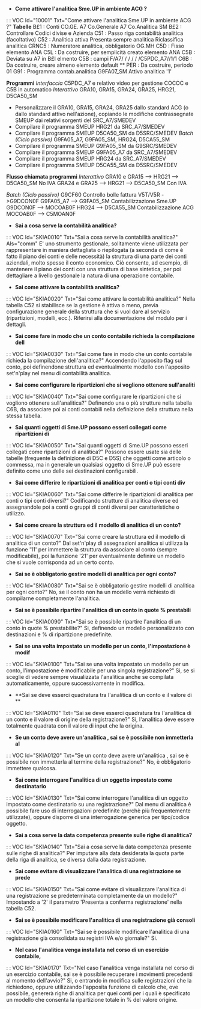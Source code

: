 - **Come attivare l'analitica Sme.UP in ambiente ACG ?**

 :  : VOC Id="10001" Txt="Come attivare l'analitica Sme.UP in ambiente ACG ?"
 __Tabelle__
 B£1 :   Conti CO.GE.  A7
 Co.Generale   A7
 Co.Analitica    SM
 B£2 :   Controllare Codici divise e Azienda
 C51 :   Passo riga contabilità analitica (facoltativo)
 C52 :   Analitica attiva
 Presenta sempre analitica
 Riclassifica analitica
 CRNC5 :   Numeratore analitica, obbligatorio OG.MH
 C5D :  Fisso elemento ANA
 C5L :  Da costruire, per semplicità creato elemento ANA
 C5B :  Deviata su A7 in B£I elmento C5B : 
 campi F/A7/ / / / / /C5PDC_A7//1/1
 C6B :  Da costruire, creare almeno elemento default **
 PER :  Da costruire, periodo 01
 G91 :  Programma contab.analitica G9FA07_SM
 Attivo analitica '1'

 __Programmi__
 _Interfaccia_
 C5PDC_A7 e relativo video per gestione COCOC e C5B in automatico
 _Interattivo_
 GRA10, GRA15, GRA24, GRA25, HRG21, D5CA50_SM
 * Personalizzare il GRA10, GRA15, GRA24, GRA25 dallo standard ACG (o dallo standard attivo nell'azione), copiando le modifiche contrassegnate SMEUP dai relativi sorgenti del SRC_A7/SMEDEV
 * Compilare il programma SMEUP HRG21 da SRC_A7/SMEDEV
 * Compilare il programma SMEUP D5CA50_SM da D5SRC/SMEDEV
 _Batch (Ciclo passivo)_
 G9FA05_A7, G9FA05_SM, HRG24, D5CA55_SM
 * Compilare il programma SMEUP G9FA05_SM da G9SRC/SMEDEV
 * Compilare il programma SMEUP G9FA05_A7 da SRC_A7/SMEDEV
 * Compilare il programma SMEUP HRG24 da SRC_A7/SMEDEV
 * Compilare il programma SMEUP D5CA55_SM da D5SRC/SMEDEV

 __Flusso chiamata programmi__
 _Interattivo_
 GRA10 e GRA15 --> HRG21 --> D5CA50_SM  No IVA
 GRA24 e GRA25 --> HRG21 --> D5CA50_SM  Con IVA

 _Batch (Ciclo passivo)_
 G9CF60 Controllo bolle fattura  V5T/V5R ->G9DCON0F
 G9FA05_A7 --> G9FA05_SM  Contabilizzazione Sme.UP  G9DCON0F --> MOCOAB0F
 HRG24         --> D5CA55_SM  Contabilizzazione ACG       MOCOAB0F --> C5MOAN0F
- **Sai a cosa serve la contabilità analitica?**

 :  : VOC Id="SKIA0010" Txt="Sai a cosa serve la contabilità analitica?" Als="comm"
E' uno strumento gestionale, solitamente viene utilizzata per rappresentare in maniera dettagliata o riepilogata (a seconda di come è fatto il piano dei conti e delle necessità) la struttura di una parte dei conti aziendali, molto spesso il conto economico. Ciò consente, ad esempio, di mantenere il piano dei conti con una struttura di base sintetica, per poi dettagliare a livello gestionale la natura di una operazione contabile.
- **Sai come attivare la contabilità analitica?**

 :  : VOC Id="SKIA0020" Txt="Sai come attivare la contabilità analitica?"
Nella tabella C52 si stabilisce se la gestione è attiva o meno, previa configurazione generale della struttura che si vuol dare al servizio (ripartizioni, modelli, ecc.). Riferirsi alla documentazione del modulo per i dettagli.
- **Sai come fare in modo che un conto contabile richieda la compilazione dell**

 :  : VOC Id="SKIA0030" Txt="Sai come fare in modo che un conto contabile richieda la compilazione dell'analitica?"
Accendendo l'apposito flag sul conto, poi definendone struttura ed eventualmente modello con l'apposito set'n'play nel menu di contabilità analitica.
- **Sai come configurare le ripartizioni che si vogliono ottenere sull'analiti**

 :  : VOC Id="SKIA0040" Txt="Sai come configurare le ripartizioni che si vogliono ottenere sull'analitica?"
Definendo una o più strutture nella tabella C6B, da associare poi ai conti contabili nella definizione della struttura nella stessa tabella.
- **Sai quanti oggetti di Sme.UP possono esseri collegati come ripartizioni di**

 :  : VOC Id="SKIA0050" Txt="Sai quanti oggetti di Sme.UP possono esseri collegati come ripartizioni di analitica?"
Possono essere usate sia delle tabelle (frequente la definizione di D5C e D5S) che oggetti come articolo o commessa, ma in generale un qualsiasi oggetto di Sme.UP può essere definito come uno delle sei destinazioni configurabili.
- **Sai come differire le ripartizioni di analitica per conti o tipi conti div**

 :  : VOC Id="SKIA0060" Txt="Sai come differire le ripartizioni di analitica per conti o tipi conti diversi?"
Codificando strutture di analitica diverse ed assegnandole poi a conti o gruppi di conti diversi per caratteristiche o utilizzo.
- **Sai come creare la struttura ed il modello di analitica di un conto?**

 :  : VOC Id="SKIA0070" Txt="Sai come creare la struttura ed il modello di analitica di un conto?"
Dal set'n'play di assegnazioni analitica si utilizza la funzione '11' per immettere la struttura da associare al conto (sempre modificabile), poi la funzione '21' per eventualmente definire un modello che si vuole corrisponda ad un certo conto.
- **Sai se è obbligatorio gestire modelli di analitica per ogni conto?**

 :  : VOC Id="SKIA0080" Txt="Sai se è obbligatorio gestire modelli di analitica per ogni conto?"
No, se il conto non ha un modello verrà richiesto di compilarne completamente l'analitica.
- **Sai se è possibile ripartire l'analitica di un conto in quote % prestabili**

 :  : VOC Id="SKIA0090" Txt="Sai se è possibile ripartire l'analitica di un conto in quote % prestabilite?"
Si, definendo un modello personalizzato con destinazioni e % di ripartizione predefinite.
- **Sai se una volta impostato un modello per un conto, l'impostazione è modif**

 :  : VOC Id="SKIA0100" Txt="Sai se una volta impostato un modello per un conto, l'impostazione è modificabile per una singola registrazione?"
Si, se si sceglie di vedere sempre visualizzata l'analitica anche se compilata automaticamente, oppure successivamente in modifica.
- **Sai se deve esserci quadratura tra l'analitica di un conto e il valore di **

 :  : VOC Id="SKIA0110" Txt="Sai se deve esserci quadratura tra l'analitica di un conto e il valore di origine della registrazione?"
Si, l'analitica deve essere totalmente quadrata con il valore di input che la origina.
- **Se un conto deve avere un'analitica , sai se è possibile non immetterla al**

 :  : VOC Id="SKIA0120" Txt="Se un conto deve avere un'analitica , sai se è possibile non immetterla al termine della registrazione?"
No, è obbligatorio immettere qualcosa.
- **Sai come interrogare l'analitica di un oggetto impostato come destinatario**

 :  : VOC Id="SKIA0130" Txt="Sai come interrogare l'analitica di un oggetto impostato come destinatario su una registrazione?"
Dal menu di analitica è possibile fare uso di interrogazioni predefinite (perchè più frequentemente utilizzate), oppure disporre di una interrogazione generica per tipo/codice oggetto.
- **Sai a cosa serve la data competenza presente sulle righe di analitica?**

 :  : VOC Id="SKIA0140" Txt="Sai a cosa serve la data competenza presente sulle righe di analitica?"
Per imputare alla data desiderata la quota parte della riga di analitica, se diversa dalla data registrazione.
- **Sai come evitare di visualizzare l'analitica di una registrazione se prede**

 :  : VOC Id="SKIA0150" Txt="Sai come evitare di visualizzare l'analitica di una registrazione se predeterminata completamente da un modello?"
Impostando a '2' il parametro 'Presenta a conferma registrazione' nella tabella C52.
- **Sai se è possibile modificare l'analitica di una registrazione già consoli**

 :  : VOC Id="SKIA0160" Txt="Sai se è possibile modificare l'analitica di una registrazione già consolidata su registri IVA e/o giornale?"
Si.
- **Nel caso l'analitica venga installata nel corso di un esercizio contabile,**

 :  : VOC Id="SKIA0170" Txt="Nel caso l'analitica venga installata nel corso di un esercizio contabile, sai se è possibile recuperare i movimenti precedenti al momento dell'avvio?"
Si, o entrando in modifica sulle registrazioni che la richiedono, oppure utilizzando l'apposita funzione di calcolo che, ove possibile, genererà righe di analitica per quei conti per i quali è specificato un modello che consenta la ripartizione totale in % del valore origine.
